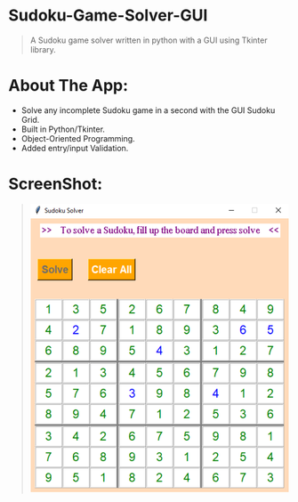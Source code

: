 # Sudoku-Game-Solver-GUI

> A Sudoku game solver written in python with a GUI using Tkinter library.

# About The App:

- Solve any incomplete Sudoku game in a second with the GUI Sudoku Grid.
- Built in Python/Tkinter.
- Object-Oriented Programming.
- Added entry/input Validation.

# ScreenShot:

>![ScreenShot](/Screenshot/Annotation1.png)
